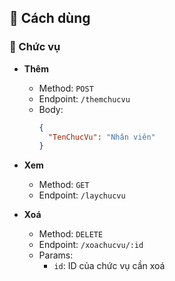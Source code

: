 ## 📌 Cách dùng

### 📂 Chức vụ

- **Thêm**

  - Method: `POST`
  - Endpoint: `/themchucvu`
  - Body:
    ```json
    {
      "TenChucVu": "Nhân viên"
    }
    ```

- **Xem**

  - Method: `GET`
  - Endpoint: `/laychucvu`

- **Xoá**
  - Method: `DELETE`
  - Endpoint: `/xoachucvu/:id`
  - Params:
    - `id`: ID của chức vụ cần xoá
